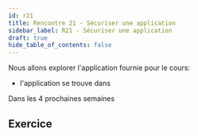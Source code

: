 ```yaml
---
id: r21
title: Rencontre 21 - Sécuriser une application
sidebar_label: R21 - Sécuriser une application
draft: true
hide_table_of_contents: false
---
```


Nous allons explorer l'application fournie pour le cours:
- l'application se trouve dans 



Dans les 4 prochaines semaines




## Exercice


